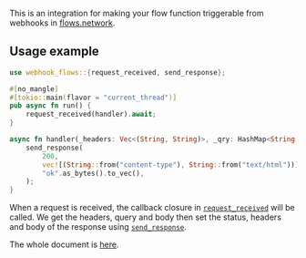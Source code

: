 This is an integration for making your flow function triggerable from webhooks in [flows.network](https://flows.network).

## Usage example
```rust
use webhook_flows::{request_received, send_response};

#[no_mangle]
#[tokio::main(flavor = "current_thread")]
pub async fn run() {
    request_received(handler).await;
}

async fn handler(_headers: Vec<(String, String)>, _qry: HashMap<String, Value>, _body: Vec<u8>) {
    send_response(
        200,
        vec![(String::from("content-type"), String::from("text/html"))],
        "ok".as_bytes().to_vec(),
    );
}
```

When a request is received, the callback closure in [`request_received`](https://docs.rs/webhook-flows/latest/webhook_flows/fn.request_received.html) will be called. We get the headers, query and body then set the status, headers and body of the response using [`send_response`](https://docs.rs/webhook-flows/latest/webhook_flows/fn.send_response.html).

The whole document is [here](https://docs.rs/webhook-flows).
